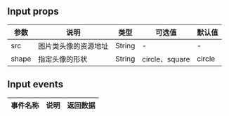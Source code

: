 ## Input props

| 参数 | 说明 | 类型 | 可选值 | 默认值 |
| - | - | - | - | - |
| src | 图片类头像的资源地址 | String | - | - |
| shape | 指定头像的形状 | String | circle、square | circle |

## Input events

| 事件名称 | 说明 | 返回数据 |
| - | - | - |
